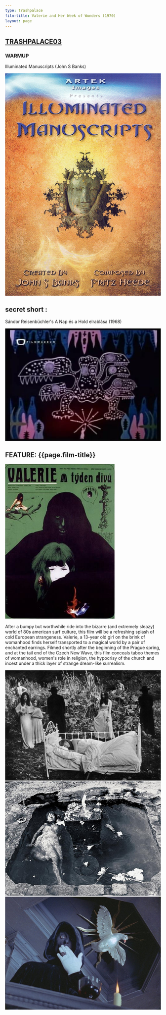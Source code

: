 ```yaml
---
type: trashpalace
film-title: Valerie and Her Week of Wonders (1970)
layout: page
---
```


## [TRASHPALACE03]({{page.url}})

### WARMUP
 Illuminated Manuscripts (John S Banks)

![warmupfilm](/images/trashpalace/TP03-warmup0.jpg)

## secret short :
 Sándor Reisenbüchler's A Nap és a Hold elrablása (1968) 

![poster](/images/trashpalace/TP03-4.jpg)

## FEATURE: {{page.film-title}}

![poster](/images/trashpalace/TP03-0.jpg)

After a bumpy but worthwhile ride into the bizarre (and extremely sleazy) world of 80s american surf culture, this film will be a refreshing splash of cold European strangeness. Valerie, a 13-year old girl on the brink of womanhood finds herself transported to a magical world by a pair of enchanted earrings. Filmed shortly after the beginning of the Prague spring, and at the tail end of the Czech New Wave, this film conceals taboo themes of womanhood, women's role in religion, the hypocrisy of the church and incest under a thick layer of strange dream-like surrealism.

![poster](/images/trashpalace/TP03-1.jpg)
![poster](/images/trashpalace/TP03-2.jpg)
![poster](/images/trashpalace/TP03-3.jpg)



